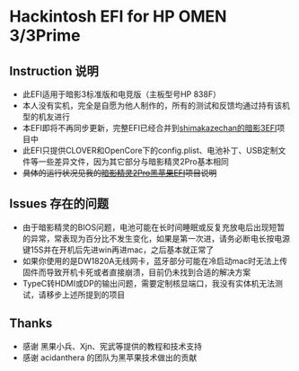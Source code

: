 # Hackintosh EFI for HP OMEN 3/3Prime
## Instruction 说明
* 此EFI适用于暗影3标准版和电竞版（主板型号HP 838F）
* 本人没有实机，完全是自愿为他人制作的，所有的测试和反馈均通过持有该机型的机友进行
* 本EFI即将不再同步更新，完整EFI已经合并到[shimakazechan的暗影3EFI](https://github.com/shimakazechan/OMEN-by-HP-3-Hackintosh)项目中
* 此EFI只提供CLOVER和OpenCore下的config.plist、电池补丁、USB定制文件等一些差异文件，因为其它部分与暗影精灵2Pro基本相同
* ~~具体的运行状况见我的[暗影精灵2Pro黑苹果EFI](https://github.com/XStar-Dev/HP_OMEN-2Pro_Hackintosh)项目说明~~

## Issues 存在的问题
* 由于暗影精灵的BIOS问题，电池可能在长时间睡眠或反复充放电后出现短暂的异常，常表现为百分比不发生变化，如果是第一次进，请务必断电长按电源键15S并在开机后先进win再进mac，之后基本就正常了
* 如果你使用的是DW1820A无线网卡，蓝牙部分可能在冷启动mac时无法上传固件而导致开机卡死或者直接崩溃，目前仍未找到合适的解决方案
* TypeC转HDMI或DP的输出问题，需要定制核显端口，我没有实体机无法测试，请移步上述所提到的项目

## Thanks 
* 感谢 黑果小兵、Xjn、宪武等提供的教程和技术支持
* 感谢 acidanthera 的团队为黑苹果技术做出的贡献
